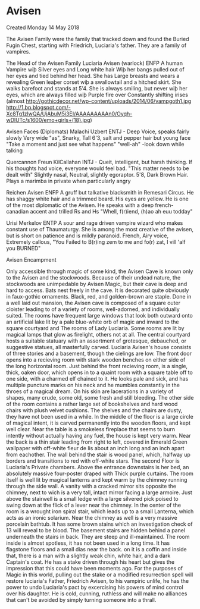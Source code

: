 # Avisen
Created Monday 14 May 2018

The Avisen Family were the family that tracked down and found the Buried Fugin Chest, starting with Friedrich, Luciaria's father. They are a family of vampires.

The Head of the Avisen Family
Luciaria Avisen (warlock) ENFP
A human Vampire wiþ Silver eyes and Long white hair Wiþ her bangs pulled out of her eyes and tied behind her head. She has Large breasts and wears a revealing Green leaþer corset wiþ a swallowtail and a hitched skirt. She walks barefoot and stands at 5'4. She is always smiling, but never wiþ her eyes, which are always filled wiþ  Purple fire over Constantly shifting irises
(almost <http://gothicdecor.net/wp-content/uploads/2014/06/vampgoth1.jpg> <http://1.bp.blogspot.com/-Xc8Tg1zIwQA/UjAbuM5i3EI/AAAAAAAAAn0/Oyqh-wDlUTc/s1600/emo+girls+(18).jpg>)
	
	
Avisen Faces (Diplomats)
Malachi Uzbert ENTJ - Deep Voice, speaks fairly slowly Very wide "as", Snarky, Tall 6'3, salt and pepper hair but young face "Take a moment and just see what happens" "well-ah" -look down while talking
		
Quercannon Freun KilCallahan INTJ - Queit, intelligent, but harsh thinking. If his thoughts had voice, everyone would feel bad. "This matter needs to be dealt with" Slightly nasal, Neutral, slightly egoraptor. 5'8, Dark Brown Hair. Plays a marimba in private when particularly angry
		
Reichen Avisen ENFP
A gruff but talkative blacksmith in Remesari Circus. He has shaggy white hair and a trimmed beard. His eyes are yellow. He is one of the most diplomatic of the Avisen. He speaks with a deep french-canadian accent and trilled Rs and Hs "Whell, f(r)iend, (h)ao ah euu todday"
			
Urisi Merkelov ENTP
A sour and rage driven vampire wizard who makes constant use of Thaumaturgy. She is among the most creative of the avisen, but is short on patience and is mildly paranoid. French, Airy voice, Extremely callous, "You Failed to B(r)ing zem to me and fo(r) zat, I vill 'alf you BURNED"
	
		
Avisen Encampment
	
Only accessible through magic of some kind, the Avisen Cave is known only to the Avisen and the stockwoods. Because of their undead nature, the stockwoods are unimpedable by Avisen Magic, but their cave is deep and hard to access. Bats nest freely in the cave. It is decorated quite obviously in faux-gothic ornaments. Black, red, and golden-brown are staple. Done in a well laid out mansion, the Avisen cave is composed of a square outer cloister leading to of a variety of rooms, well-adorned, and individually suited. The rooms have frequent large windows that look both outward onto an artificial lake lit by a pale blue-white orb of magic and inward to the square courtyard and The rooms of Lady Luciaria. Some rooms are lit by magical lamps that glow as firelight, others not at all. The central courtyard hosts a suitable statuary with an assortment of grotesque, debauched, or suggestive statues, all masterfully carved. 
Luciaria Avisen's house consists of three stories and a basement, though the cielings are low. The front door opens into a recieving room with stark wooden benches on either side of the long horizontal room. Just behind the front recieving room, is a single, thick, oaken door, which opens in to a quaint room with a square table off to one side, with a charmed elf chained to it. He looks pale and sick, and has multiple puncture marks on his neck and he mumbles constantly in the throes of a magical dream. On his skin are lacerations in a variety of shapes, many crude, some old, some fresh and still bleeding. The other side of the room contains a rather large set of bookshelves and hard wood chairs with plush velvet cushions. The shelves and the chairs are dusty, they have not been used in a while.  In the middle of the floor is a large circle of magical intent, it is carved permanently into the wooden floors, and kept well clear. Near the table is a smokeless fireplace that seems to burn intently without actually having any fuel, the house is kept very warm. Near the back is a thin stair leading from right to left, covered in Emerald Green wallpaper with off-white fleur de lis about an inch long and an inch apart from eachother. The wall behind the stair is wood panel, which, halfway up borders and transitions to red with off-white stars. 
The second Floor is Luciaria's Private chambers. Above the entrance downstairs is her bed, an absolutely massive four-poster draped with Thick purple curtains. The room itself is well lit by magical lanterns and kept warm by the chimney running through the side wall. A vanity with a cracked mirror sits opposite the chimney, next to wich is a very tall, intact mirror facing a large armoire. Just above the stairwell is a small ledge with a large silvered pick poised to swing down at the flick of a lever near the chimney. In the center of the room is a wrought iron spiral stair, which leads up to a small Lanterna, which acts as an ironic solarium. Near the chimney as well is a very massive porcelain bathtub. It has some brown stains which an investigation check of 13 will reveal to be blood.
The basement stairs are hidden behind a panel underneath the stairs in back. They are steep and ill-maintained. The room inside is almost spotless, it has not been used in a long time. It has flagstone floors and a small dias near the back. on it is a coffin and inside that, there is a man with a slightly weak chin, white hair, and a dark Captain's coat. He has a stake driven through his heart but gives the impression that this could have been moments ago. For the purposes of Magic in this world, pulling out the stake or a modified resurrection spell will restore luciaria's Father, Friedrich Avisen, to his vampiric unlife, he has the power to  undo Luciaria's pact by excercising his powers of mind control over his daughter. He is cold, cunning, ruthless and will make no alliances that can't be avoided by simply turning someone into a thrall.
	

